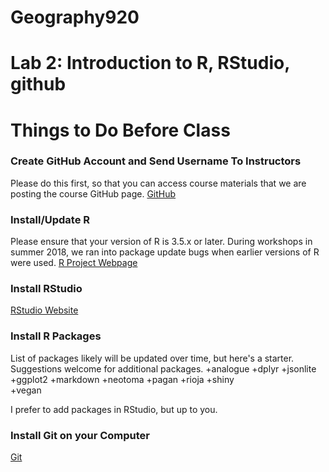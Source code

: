 # Geography920
# Lab 2:  Introduction to R, RStudio, github

# Things to Do Before Class


### Create GitHub Account and Send Username To Instructors
Please do this first, so that you can access course materials that we are posting the course GitHub page.
[GitHub](https://www.github.com)

### Install/Update R
Please ensure that your version of R is 3.5.x or later.  During workshops in summer 2018, we ran into package update bugs when earlier versions of R were used.
[R Project Webpage](https://www.r-project.org/)

### Install RStudio
[RStudio Website](https://www.rstudio.com/)

### Install R Packages
List of packages likely will be updated over time, but here's a starter.  Suggestions welcome for additional packages.
+analogue
+dplyr
+jsonlite
+ggplot2
+markdown
+neotoma
+pagan
+rioja
+shiny  
+vegan

I prefer to add packages in RStudio, but up to you.

### Install Git on your Computer
[Git](https://git-scm.com/downloads)
